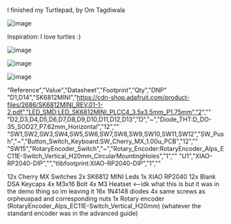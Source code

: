 I finished my Turtlepad, by Om Tagdiwala

![image](https://github.com/user-attachments/assets/435322c5-1c7f-4979-a6d4-87571f9224d4)

Inspiration: I love turtles :)

![image](https://github.com/user-attachments/assets/018ac9ab-8a66-448f-8747-fd8aa082d2aa)

![image](https://github.com/user-attachments/assets/b368a3de-7edf-404a-a015-4af8b4c86b0b)

![image](https://github.com/user-attachments/assets/53044650-d402-443d-8245-8016f9b75caa)

"Reference","Value","Datasheet","Footprint","Qty","DNP"
"D1,D14","SK6812MINI","https://cdn-shop.adafruit.com/product-files/2686/SK6812MINI_REV.01-1-2.pdf","LED_SMD:LED_SK6812MINI_PLCC4_3.5x3.5mm_P1.75mm","2",""
"D2,D3,D4,D5,D6,D7,D8,D9,D10,D11,D12,D13","D","~","Diode_THT:D_DO-35_SOD27_P7.62mm_Horizontal","12",""
"SW1,SW2,SW3,SW4,SW5,SW6,SW7,SW8,SW9,SW10,SW11,SW12","SW_Push","~","Button_Switch_Keyboard:SW_Cherry_MX_1.00u_PCB","12",""
"SW15","RotaryEncoder_Switch","~","Rotary_Encoder:RotaryEncoder_Alps_EC11E-Switch_Vertical_H20mm_CircularMountingHoles","1",""
"U1","XIAO-RP2040-DIP","","tlibfootprint:XIAO-RP2040-DIP","1",""

12x Cherry MX Switches
2x SK6812 MINI Leds
1x XIAO RP2040
12x Blank DSA Keycaps
4x M3x16 Bolt
4x M3 Heatset <--idk what this is but it was in the demo thing so im leaving it
16x 1N4148 diodes
4x same screws as orpheuspad and corresponding nuts
1x Rotary encoder (RotaryEncoder_Alps_EC11E-Switch_Vertical_H20mm) (whatever the standard encoder was in the advanced guide)
